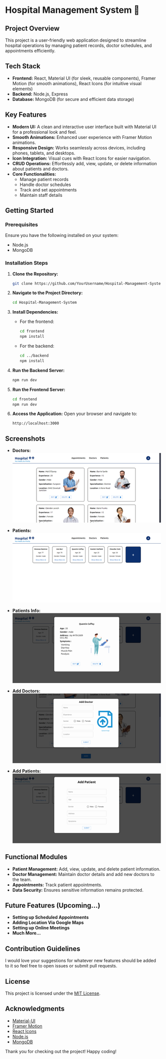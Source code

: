 # Hospital Management System 🏥

## Project Overview
This project is a user-friendly web application designed to streamline hospital operations by managing patient records, doctor schedules, and appointments efficiently.

## Tech Stack
- **Frontend:** React, Material UI (for sleek, reusable components), Framer Motion (for smooth animations), React Icons (for intuitive visual elements)  
- **Backend:** Node.js, Express  
- **Database:** MongoDB (for secure and efficient data storage)

## Key Features
- **Modern UI:** A clean and interactive user interface built with Material UI for a professional look and feel.
- **Smooth Animations:** Enhanced user experience with Framer Motion animations.
- **Responsive Design:** Works seamlessly across devices, including phones, tablets, and desktops.
- **Icon Integration:** Visual cues with React Icons for easier navigation.
- **CRUD Operations:** Effortlessly add, view, update, or delete information about patients and doctors.
- **Core Functionalities:**
  - Manage patient records
  - Handle doctor schedules
  - Track and set appointments
  - Maintain staff details

## Getting Started

### Prerequisites
Ensure you have the following installed on your system:
- Node.js
- MongoDB

### Installation Steps
1. **Clone the Repository:**
   ```bash
   git clone https://github.com/YourUsername/Hospital-Management-System.git
   ```

2. **Navigate to the Project Directory:**
   ```bash
   cd Hospital-Management-System
   ```

3. **Install Dependencies:**
   - For the frontend:
     ```bash
     cd frontend
     npm install
     ```
   - For the backend:
     ```bash
     cd ../backend
     npm install
     ```

4. **Run the Backend Server:**
   ```bash
   npm run dev
   ```

5. **Run the Frontend Server:**
   ```bash
   cd frontend
   npm run dev
   ```

6. **Access the Application:**
   Open your browser and navigate to:
   ```
   http://localhost:3000
   ```

## Screenshots
- **Doctors:**
  ![Doctors Screenshot](./Frontend/public/Screenshots/Doctors_Page.png)

- **Patients:**
  ![Patients Screenshot](./Frontend/public/Screenshots/Patients_Page.png)

- **Patients Info:**
  ![Patinets Infomation Screenshot](./Frontend/public/Screenshots/Patients_Info.png)

- **Add Doctors:**
  ![Doctors Add Form Screenshot](./Frontend/public/Screenshots/Add_Doctors_Form.png)
  
- **Add Patients:**
  ![Patients Add Form Screenshot](./Frontend/public/Screenshots/Add_Patients_Form.png)

## Functional Modules
- **Patient Management:** Add, view, update, and delete patient information.
- **Doctor Management:** Maintain doctor details and add new doctors to the team.
- **Appointments:** Track patient appointments.
- **Data Security:** Ensures sensitive information remains protected.

## Future Features (Upcoming...)
- **Setting up Scheduled Appointments**
- **Adding Location Via Google Maps**
- **Setting up Online Meetings**
- **Much More...**

## Contribution Guidelines
I would love your suggestions for whatever new features should be added to it so feel free to open issues or submit pull requests.

## License
This project is licensed under the [MIT License](LICENSE).

## Acknowledgments
- [Material-UI](https://mui.com/)
- [Framer Motion](https://www.framer.com/motion/)
- [React Icons](https://react-icons.github.io/react-icons/)
- [Node.js](https://nodejs.org/)
- [MongoDB](https://www.mongodb.com/)

Thank you for checking out the project! Happy coding!

